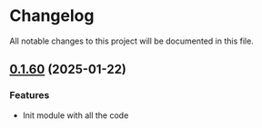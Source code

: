 # Changelog

All notable changes to this project will be documented in this file.

## [0.1.60]() (2025-01-22)

### Features

* Init module with all the code
